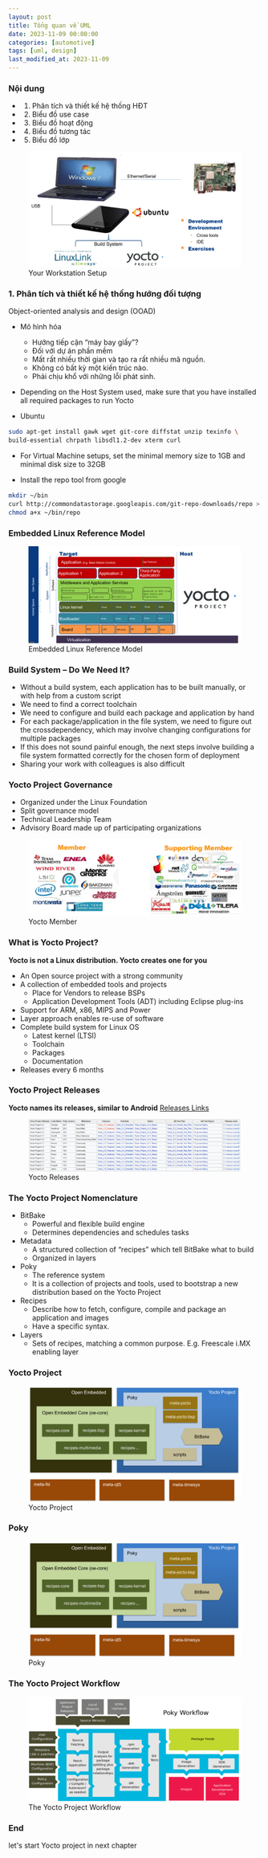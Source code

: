 ```yaml
---
layout: post
title: Tổng quan về UML
date: 2023-11-09 00:00:00
categories: [automotive]
tags: [uml, design]
last_modified_at: 2023-11-09
---
```


### Nội dung
* 1. Phân tích và thiết kế hệ thống HĐT
* 2. Biểu đồ use case
* 3. Biểu đồ hoạt động
* 4. Biểu đồ tương tác
* 5. Biểu đồ lớp

<figure>
  <img src="/assets/img/blogs/yocto/Your_Workstation_Setup.png" alt="Your Workstation Setup">
  <figcaption>Your Workstation Setup</figcaption>
</figure>

### 1. Phân tích và thiết kế hệ thống hướng đối tượng

Object-oriented analysis and design (OOAD)

* Mô hình hóa
  * Hướng tiếp cận “máy bay giấy”?
  * Đối với dự án phần mềm
  * Mất rất nhiều thời gian và tạo ra rất nhiều mã nguồn.
  * Không có bất kỳ một kiến trúc nào.
  * Phải chịu khổ với những lỗi phát sinh.


* Depending on the Host System used, make sure that you have installed all
required packages to run Yocto

* Ubuntu
```bash
sudo apt-get install gawk wget git-core diffstat unzip texinfo \
build-essential chrpath libsdl1.2-dev xterm curl
```

* For Virtual Machine setups, set the minimal memory size to 1GB and minimal
disk size to 32GB

* Install the repo tool from google
```bash
mkdir ~/bin
curl http://commondatastorage.googleapis.com/git-repo-downloads/repo > ~/bin/repo
chmod a+x ~/bin/repo
```

### Embedded Linux Reference Model
<figure>
  <img src="/assets/img/blogs/yocto/Embedded-Linux-Reference-Model.png" alt="Embedded Linux Reference Model">
  <figcaption>Embedded Linux Reference Model</figcaption>
</figure>

### Build System – Do We Need It?

* Without a build system, each application has to be built manually, or with help
from a custom script
* We need to find a correct toolchain
* We need to configure and build each package and application by hand
* For each package/application in the file system, we need to figure out the crossdependency, which may involve changing configurations for multiple packages
* If this does not sound painful enough, the next steps involve building a file
system formatted correctly for the chosen form of deployment
* Sharing your work with colleagues is also difficult

###  Yocto Project Governance

* Organized under the Linux Foundation
* Split governance model
* Technical Leadership Team
* Advisory Board made up of participating organizations

<figure>
  <img src="/assets/img/blogs/yocto/member.png" alt="Yocto Member">
  <figcaption>Yocto Member</figcaption>
</figure>

###  What is Yocto Project?
**Yocto is not a Linux distribution. Yocto creates one for you**

* An Open source project with a strong community
* A collection of embedded tools and projects
    * Place for Vendors to release BSPs
    * Application Development Tools (ADT) including Eclipse plug-ins
* Support for ARM, x86, MIPS and Power
* Layer approach enables re-use of software
* Complete build system for Linux OS
    * Latest kernel (LTSI)
    * Toolchain
    * Packages
    * Documentation
* Releases every 6 months

### Yocto Project Releases
**Yocto names its releases, similar to Android** [Releases Links](https://wiki.yoctoproject.org/wiki/Releases)

<figure>
  <img src="/assets/img/blogs/yocto/yocto-releases.png" alt="Yocto Releases">
  <figcaption>Yocto Releases</figcaption>
</figure>

###  The Yocto Project Nomenclature
* BitBake
   * Powerful and flexible build engine
   * Determines dependencies and schedules tasks
* Metadata
  * A structured collection of “recipes” which tell BitBake what to build
  * Organized in layers
* Poky
  * The reference system
  * It is a collection of projects and tools, used to bootstrap a new distribution based on the Yocto Project
* Recipes
  * Describe how to fetch, configure, compile and package an application and images
  * Have a specific syntax.
* Layers
  * Sets of recipes, matching a common purpose. E.g. Freescale i.MX enabling layer

###  Yocto Project

<figure>
  <img src="/assets/img/blogs/yocto/yocto-project.png" alt="Yocto Project">
  <figcaption>Yocto Project</figcaption>
</figure>

###  Poky

<figure>
  <img src="/assets/img/blogs/yocto/yocto-project.png" alt="Poky">
  <figcaption>Poky</figcaption>
</figure>

###  The Yocto Project Workflow

<figure>
  <img src="/assets/img/blogs/yocto/yocto-workflow.png" alt="The Yocto Project Workflow">
  <figcaption>The Yocto Project Workflow</figcaption>
</figure>

### End

let's start Yocto project in next chapter